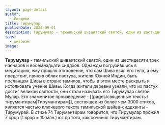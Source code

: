 ```yaml
---
layout: page-detail
author:
  - Яшодеви
title: тирумулар
publishDate: 2024-09-01
description: Тирумулар - тамильский шиваитский святой, один из шестидесяти трех наянаров и восемнадцати сиддхов. Однажды погрузившись в медитацию, ему пришло откровение, что сам Шива взял его тело, а ему предстоит, приняв облик пастуха, жителя Южной Индии, быть посланцем Шивы в стране тамилов, чтобы в этом месте раскрыть и истолковать учение Шивы.
tags:
  - шиваизм
image:
---
```

**Тирумулар** - тамильский шиваитский святой, один из шестидесяти трех наянаров и восемнадцати сиддхов. Однажды погрузившись в медитацию, ему пришло откровение, что сам Шива взял его тело, а ему предстоит, приняв облик пастуха, жителя Южной Индии, быть посланцем Шивы в стране тамилов, чтобы в этом месте раскрыть и истолковать учение Шивы. Когда жители деревни узнали, что их пастух достиг великой святости, они стали называть его Тирумулар святой Мулар. Его знаменитое произведение - [[pages/священные тексты/тирумантирам|Тирумантирам]], состоящее из более чем 3000 стихов, является частью ключевого текста тамильской шайва-сиддханты - Тирумурай. В стихе 74 Тирумантирам говорится, что Тирумулар прожил 7 крор (1 крор = 10 млн.) юг до того, как сочинил Тирумантирам.

